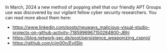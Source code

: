 In March, 2024 a new method of popping shell that our friendly APT Groups use was discovered by our vigilant fellow cyber security researchers.
You can read more about them here:
-  https://www.linkedin.com/posts/neuways_malicious-visual-studio-projects-on-github-activity-7185996967150284800-JBhl
-  https://blog.network-sec.de/post/persistence_weaponizing_csproj/
-  https://github.com/cjm00n/EvilSln
